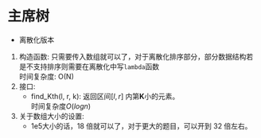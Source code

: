 # 主席树

* 离散化版本

1. 构造函数:
    只需要传入数组就可以了，对于离散化排序部分，部分数据结构若是不支持排序则需要在离散化中写`lambda`函数  
    时间复杂度: O(N)
2. 接口:
    * find_Kth(l, r, k):
        返回区间$[l, r]$ 内第**K**小的元素。  
        时间复杂度$O(log n)$  
3. 关于数组大小的设置:
    * 1e5大小的话，18 倍就可以了，对于更大的题目，可以开到 32 倍左右。  
